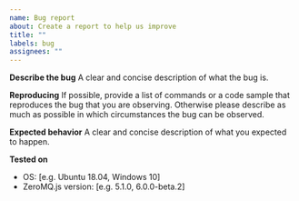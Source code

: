 ```yaml
---
name: Bug report
about: Create a report to help us improve
title: ""
labels: bug
assignees: ""
---
```


**Describe the bug** A clear and concise description of what the bug is.

**Reproducing** If possible, provide a list of commands or a code sample that
reproduces the bug that you are observing. Otherwise please describe as much as
possible in which circumstances the bug can be observed.

**Expected behavior** A clear and concise description of what you expected to
happen.

**Tested on**

- OS: [e.g. Ubuntu 18.04, Windows 10]
- ZeroMQ.js version: [e.g. 5.1.0, 6.0.0-beta.2]
